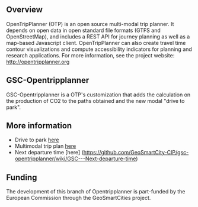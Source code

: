 ## Overview

OpenTripPlanner (OTP) is an open source multi-modal trip planner. It depends on open data in open standard file formats (GTFS and OpenStreetMap), and includes a REST API for journey planning as well as a map-based Javascript client. OpenTripPlanner can also create travel time contour visualizations and compute accessibility indicators for planning and research applications. For more information, see the project website: http://opentripplanner.org

## GSC-Opentripplanner 

GSC-Opentripplanner is a OTP's customization that adds the calculation on the production of CO2 to the paths obtained and the new modal "drive to park".

## More information
 * Drive to park [here](https://github.com/GeoSmartCity-CIP/gsc-opentripplanner/wiki/GSC-Drive-to-park) 
 * Multimodal trip plan [here](https://github.com/GeoSmartCity-CIP/gsc-opentripplanner/wiki/GSC-Multimodal-trip-planning-instructions) 
 * Next departure time [here] (https://github.com/GeoSmartCity-CIP/gsc-opentripplanner/wiki/GSC---Next-departure-time)

## Funding
The development of this branch of Opentripplanner is part-funded by the European Commission through the GeoSmartCities project.
